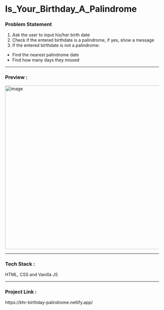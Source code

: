 # Is_Your_Birthday_A_Palindrome
 
<h3>Problem Statement</h3>
<ol>
 <li>Ask the user to input his/her birth date</li>
 <li>Check if the entered birthdate is a palindrome, if yes, show a message</li>
 <li>If the entered birthdate is not a palindrome:</li>
 </ol>
 <ul>
 <li>Find the nearest palindrome date</li>
 <li>Find how many days they missed</li>
 </ul>
 <hr/>
 <h3>Preview :</h3>
 <img width="535" alt="image" src="https://user-images.githubusercontent.com/49878564/198018032-bfbddf16-00b2-4fbb-866e-cf9a0a4b9073.png">

 <hr/>
 <h3>Tech Stack :</h3> HTML, CSS and Vanilla JS
 <hr/>
 <h3>Project Link :</h3>
 https://khr-birthday-palindrome.netlify.app/

